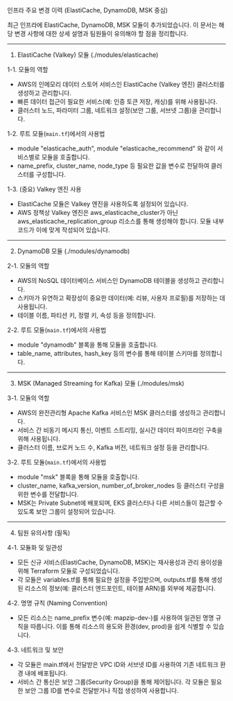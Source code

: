   인프라 주요 변경 이력 (ElastiCache, DynamoDB, MSK 중심)

  최근 인프라에 ElastiCache, DynamoDB, MSK 모듈이 추가되었습니다. 이 문서는 해당 변경 사항에 대한 상세 설명과 팀원들이 유의해야 할 점을 정리합니다.

  ---

  1. ElastiCache (Valkey) 모듈 (./modules/elasticache)

  1-1. 모듈의 역할
   - AWS의 인메모리 데이터 스토어 서비스인 ElastiCache (Valkey 엔진) 클러스터를 생성하고 관리합니다.
   - 빠른 데이터 접근이 필요한 서비스(예: 인증 토큰 저장, 캐싱)를 위해 사용됩니다.
   - 클러스터 노드, 파라미터 그룹, 네트워크 설정(보안 그룹, 서브넷 그룹)을 관리합니다.

  1-2. 루트 모듈(`main.tf`)에서의 사용법
   - module "elasticache_auth", module "elasticache_recommend" 와 같이 서비스별로 모듈을 호출합니다.
   - name_prefix, cluster_name, node_type 등 필요한 값을 변수로 전달하여 클러스터를 구성합니다.

  1-3. (중요) Valkey 엔진 사용
   - ElastiCache 모듈은 Valkey 엔진을 사용하도록 설정되어 있습니다.
   - AWS 정책상 Valkey 엔진은 aws_elasticache_cluster가 아닌 aws_elasticache_replication_group 리소스를 통해 생성해야 합니다. 모듈 내부 코드가 이에 맞게 작성되어 있습니다.

  ---

  2. DynamoDB 모듈 (./modules/dynamodb)

  2-1. 모듈의 역할
   - AWS의 NoSQL 데이터베이스 서비스인 DynamoDB 테이블을 생성하고 관리합니다.
   - 스키마가 유연하고 확장성이 중요한 데이터(예: 리뷰, 사용자 프로필)를 저장하는 데 사용됩니다.
   - 테이블 이름, 파티션 키, 정렬 키, 속성 등을 정의합니다.

  2-2. 루트 모듈(`main.tf`)에서의 사용법
   - module "dynamodb" 블록을 통해 모듈을 호출합니다.
   - table_name, attributes, hash_key 등의 변수를 통해 테이블 스키마를 정의합니다.

  ---

  3. MSK (Managed Streaming for Kafka) 모듈 (./modules/msk)

  3-1. 모듈의 역할
   - AWS의 완전관리형 Apache Kafka 서비스인 MSK 클러스터를 생성하고 관리합니다.
   - 서비스 간 비동기 메시지 통신, 이벤트 스트리밍, 실시간 데이터 파이프라인 구축을 위해 사용됩니다.
   - 클러스터 이름, 브로커 노드 수, Kafka 버전, 네트워크 설정 등을 관리합니다.

  3-2. 루트 모듈(`main.tf`)에서의 사용법
   - module "msk" 블록을 통해 모듈을 호출합니다.
   - cluster_name, kafka_version, number_of_broker_nodes 등 클러스터 구성을 위한 변수를 전달합니다.
   - MSK는 Private Subnet에 배포되며, EKS 클러스터나 다른 서비스들이 접근할 수 있도록 보안 그룹이 설정되어 있습니다.

  ---

  4. 팀원 유의사항 (필독)

  4-1. 모듈화 및 일관성
   - 모든 신규 서비스(ElastiCache, DynamoDB, MSK)는 재사용성과 관리 용이성을 위해 Terraform 모듈로 구성되었습니다.
   - 각 모듈은 variables.tf를 통해 필요한 설정을 주입받으며, outputs.tf를 통해 생성된 리소스의 정보(예: 클러스터 엔드포인트, 테이블 ARN)를 외부에 제공합니다.

  4-2. 명명 규칙 (Naming Convention)
   - 모든 리소스는 name_prefix 변수(예: mapzip-dev-)를 사용하여 일관된 명명 규칙을 따릅니다. 이를 통해 리소스의 용도와 환경(dev, prod)을 쉽게 식별할 수 있습니다.

  4-3. 네트워크 및 보안
   - 각 모듈은 main.tf에서 전달받은 VPC ID와 서브넷 ID를 사용하여 기존 네트워크 환경 내에 배포됩니다.
   - 서비스 간 통신은 보안 그룹(Security Group)을 통해 제어됩니다. 각 모듈은 필요한 보안 그룹 ID를 변수로 전달받거나 직접 생성하여 사용합니다.
